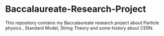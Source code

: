 # Baccalaureate-Research-Project

This repository contains my Baccalaureate research project about Particle physics , Standard Model, String Theory and some history about CERN.
